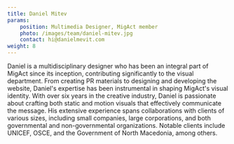 ```yaml
---
title: Daniel Mitev
params:
    position: Multimedia Designer, MigAct member
    photo: /images/team/daniel-mitev.jpg
    contact: hi@danielmevit.com
weight: 8
---
```


Daniel is a multidisciplinary designer who has been an integral part of MigAct since its inception, contributing significantly to the visual department. From creating PR materials to designing and developing the website, Daniel's expertise has been instrumental in shaping MigAct's visual identity. With over six years in the creative industry, Daniel is passionate about crafting both static and motion visuals that effectively communicate the message. His extensive experience spans collaborations with clients of various sizes, including small companies, large corporations, and both governmental and non-governmental organizations. Notable clients include UNICEF, OSCE, and the Government of North Macedonia, among others.
